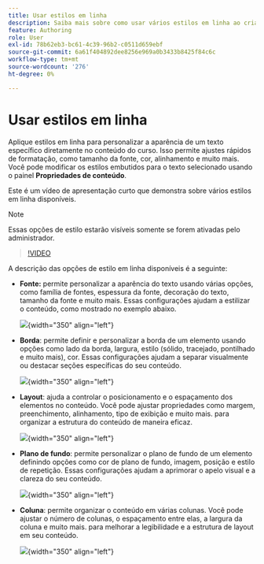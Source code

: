 ```yaml
---
title: Usar estilos em linha
description: Saiba mais sobre como usar vários estilos em linha ao criar conteúdo de aprendizado no Treinamento e aprendizado do produto
feature: Authoring
role: User
exl-id: 78b62eb3-bc61-4c39-96b2-c0511d659ebf
source-git-commit: 6a61f404892dee8256e969a0b3433b8425f84c6c
workflow-type: tm+mt
source-wordcount: '276'
ht-degree: 0%

---
```


# Usar estilos em linha

Aplique estilos em linha para personalizar a aparência de um texto específico diretamente no conteúdo do curso. Isso permite ajustes rápidos de formatação, como tamanho da fonte, cor, alinhamento e muito mais. Você pode modificar os estilos embutidos para o texto selecionado usando o painel **Propriedades de conteúdo**.

Este é um vídeo de apresentação curto que demonstra sobre vários estilos em linha disponíveis.

>[!NOTE]
>
> Essas opções de estilo estarão visíveis somente se forem ativadas pelo administrador.


>[!VIDEO](https://video.tv.adobe.com/v/3469533/aem-guides-learning-content)


A descrição das opções de estilo em linha disponíveis é a seguinte:

- **Fonte:** permite personalizar a aparência do texto usando várias opções, como família de fontes, espessura da fonte, decoração do texto, tamanho da fonte e muito mais. Essas configurações ajudam a estilizar o conteúdo, como mostrado no exemplo abaixo.

  ![](assets/font-learning-content.png){width="350" align="left"}

- **Borda**: permite definir e personalizar a borda de um elemento usando opções como lado da borda, largura, estilo (sólido, tracejado, pontilhado e muito mais), cor. Essas configurações ajudam a separar visualmente ou destacar seções específicas do seu conteúdo.

  ![](assets/border-learning-content.png){width="350" align="left"}

- **Layout**: ajuda a controlar o posicionamento e o espaçamento dos elementos no conteúdo. Você pode ajustar propriedades como margem, preenchimento, alinhamento, tipo de exibição e muito mais. para organizar a estrutura do conteúdo de maneira eficaz.

  ![](assets/layout-learning-content.png){width="350" align="left"}

- **Plano de fundo**: permite personalizar o plano de fundo de um elemento definindo opções como cor de plano de fundo, imagem, posição e estilo de repetição. Essas configurações ajudam a aprimorar o apelo visual e a clareza do seu conteúdo.

  ![](assets/background-learning-content.png){width="350" align="left"}

- **Coluna**: permite organizar o conteúdo em várias colunas. Você pode ajustar o número de colunas, o espaçamento entre elas, a largura da coluna e muito mais. para melhorar a legibilidade e a estrutura de layout em seu conteúdo.

  ![](assets/column-learning-content.png){width="350" align="left"}
